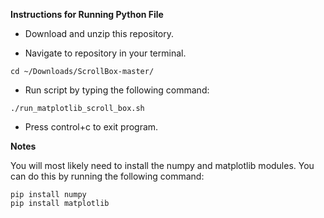 **Instructions for Running Python File**

* Download and unzip this repository.

* Navigate to repository in your terminal.

~~~
cd ~/Downloads/ScrollBox-master/
~~~

* Run script by typing the following command:

~~~
./run_matplotlib_scroll_box.sh
~~~

* Press control+c to exit program.


**Notes**

You will most likely need to install the numpy and matplotlib modules. You can do this by running the following command:

~~~
pip install numpy 
pip install matplotlib
~~~



